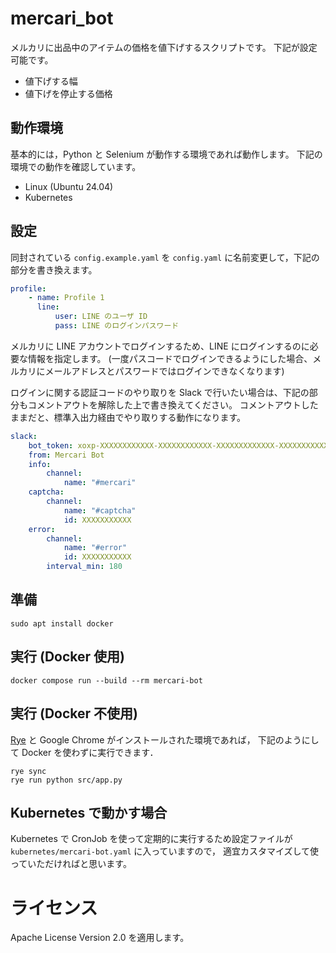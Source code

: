 # mercari_bot

メルカリに出品中のアイテムの価格を値下げするスクリプトです。
下記が設定可能です。

-   値下げする幅
-   値下げを停止する価格


## 動作環境

基本的には，Python と Selenium が動作する環境であれば動作します。
下記の環境での動作を確認しています。

- Linux (Ubuntu 24.04)
- Kubernetes

## 設定

同封されている `config.example.yaml` を `config.yaml` に名前変更して，下記の部分を書き換えます。

```yaml:config.yaml
profile:
    - name: Profile 1
      line:
          user: LINE のユーザ ID
          pass: LINE のログインパスワード
```

メルカリに LINE アカウントでログインするため、LINE にログインするのに必要な情報を指定します。
(一度パスコードでログインできるようにした場合、メルカリにメールアドレスとパスワードではログインできなくなります)

ログインに関する認証コードのやり取りを Slack で行いたい場合は、下記の部分もコメントアウトを解除した上で書き換えてください。
コメントアウトしたままだと、標準入出力経由でやり取りする動作になります。

```yaml:config.yaml
slack:
    bot_token: xoxp-XXXXXXXXXXXX-XXXXXXXXXXXX-XXXXXXXXXXXXX-XXXXXXXXXXXXXXXXXXXXXXXXXXXXXXXX
    from: Mercari Bot
    info:
        channel:
            name: "#mercari"
    captcha:
        channel:
            name: "#captcha"
            id: XXXXXXXXXXX
    error:
        channel:
            name: "#error"
            id: XXXXXXXXXXX
        interval_min: 180
```

## 準備

```bash:bash
sudo apt install docker
```

## 実行 (Docker 使用)

```bash:bash
docker compose run --build --rm mercari-bot
```

## 実行 (Docker 不使用)

[Rye](https://rye.astral.sh/) と Google Chrome がインストールされた環境であれば，
下記のようにして Docker を使わずに実行できます．

```bash:bash
rye sync
rye run python src/app.py
```

## Kubernetes で動かす場合

Kubernetes で CronJob を使って定期的に実行するため設定ファイルが `kubernetes/mercari-bot.yaml` に入っていますので，
適宜カスタマイズして使っていただければと思います。

# ライセンス

Apache License Version 2.0 を適用します。

